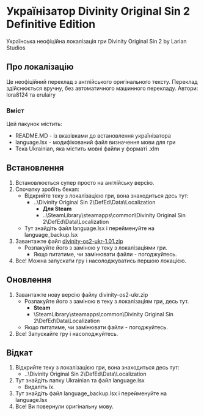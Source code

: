 # Українізатор Divinity Original Sin 2 Definitive Edition
Українська неофіційна локалізація гри Divinity Original Sin 2 by Larian Studios


## Про локалізацію
Це неофіційний переклад з англійського оригінального тексту. Переклад здійснюється вручну, без автоматичного машинного перекладу. Автори: lora8124 та erulairy


### Вміст
Цей пакунок містить:
- README.MD - із вказівками до встановлення українізатора
- language.lsx - модифікований файл визначення мови для гри
- Тека Ukrainian, яка містить мовні файли у форматі .xlm


## Встановлення
1. Встановлюється супер просто на англійську версію.
2. Спочатку зробіть бекап:
   - Відкрийте теку з локалізацією гри, вона знаходиться десь тут:
     - ..\Divinity Original Sin 2\DefEd\Data\Localization
       - **Для Steam**
       - ..\SteamLibrary\steamapps\common\Divinity Original Sin 2\DefEd\Data\Localization
   - Тут знайдіть файл language.lsx і перейменуйте на language_backup.lsx
3. Завантажте файл [divinity-os2-ukr-1.01.zip](українізатор/divinity-os2-ukr-1.01.zip) 
   - Розпакуйте його з заміною у теку з локалізаціями гри.
     - Якщо питатиме, чи замінювати файли - погоджуйтесь.  
4. Все! Можна запускати гру і насолоджуватись першою локацією.


## Оновлення
1. Завантажте нову версію файлу divinity-os2-ukr.zip 
   - Розпакуйте його з заміною в теку з локалізаціям гри, десь тут.
     - **Steam**
     - \SteamLibrary\steamapps\common\Divinity Original Sin 2\DefEd\Data\Localization
   - Якщо питатиме, чи замінювати файли - погоджуйтесь.  
4. Все! Запускайте гру і насолоджуйтесь.


## Відкат
1. Відкрийте теку з локалізацією гри, вона знаходиться десь тут:
     - ..\Divinity Original Sin 2\DefEd\Data\Localization
2. Тут знайдіть папку Ukrainian та файл language.lsx
     - Видаліть їх.
3. Тут знайдіть файл language_backup.lsx і перейменуйте на language.lsx
4. Все! Ви повернули оригінальну мову.